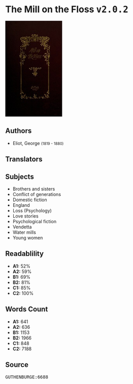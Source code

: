 # The Mill on the Floss <kbd>v2.0.2</kbd>

![](./cover.medium.jpg "")

## Authors


 - Eliot, George <small>(1819 - 1880)</small>

## Translators



## Subjects


 - Brothers and sisters
 - Conflict of generations
 - Domestic fiction
 - England
 - Loss (Psychology)
 - Love stories
 - Psychological fiction
 - Vendetta
 - Water mills
 - Young women

## Readablility


 - **A1:** 52%
 - **A2:** 59%
 - **B1:** 69%
 - **B2:** 81%
 - **C1:** 85%
 - **C2:** 100%

## Words Count


 - **A1:** 641
 - **A2:** 636
 - **B1:** 1153
 - **B2:** 1966
 - **C1:** 848
 - **C2:** 7188

## Source


<kbd>GUTHENBURGE:6688</kbd>

